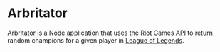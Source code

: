 # Arbritator
Arbritator is a [Node][node-url] application that uses the [Riot Games API][riot-api-url] to return random champions for a given player in [League of Legends][lol-url].

[node-url]: <https://nodejs.org/en/>
[riot-api-url]: <https://developer.riotgames.com/>
[lol-url]: <https://www.leagueoflegends.com/en-us/>
